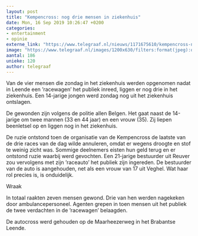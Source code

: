 ```yaml
---
layout: post
title: "Kempencross: nog drie mensen in ziekenhuis"
date: Mon, 16 Sep 2019 10:26:47 +0200
categories: 
- entertainment 
- opinie 
externe_link: "https://www.telegraaf.nl/nieuws/1171675610/kempencross-nog-drie-mensen-in-ziekenhuis"
image: "https://www.telegraaf.nl/images/1200x630/filters:format(jpeg):quality(80)/cdn-kiosk-api.telegraaf.nl/ee5b5956-d85b-11e9-baff-02d2fb1aa1d7.jpg"
aantal: 186
unieke: 120
author: telegraaf
---
```


<p class="intro">Van de vier mensen die zondag in het ziekenhuis werden opgenomen nadat in Leende een ’racewagen’ het publiek inreed, liggen er nog drie in het ziekenhuis. Een 14-jarige jongen werd zondag nog uit het ziekenhuis ontslagen.</p> <p>De gewonden zijn volgens de politie allen Belgen. Het gaat naast de 14-jarige om twee mannen (33 en 44 jaar) en een vrouw (35). Zij liepen beenletsel op en liggen nog in het ziekenhuis.</p><p>De ruzie ontstond toen de organisatie van de Kempencross de laatste van de drie races van de dag wilde annuleren, omdat er wegens droogte en stof te weinig zicht was. Sommige deelnemers eisten hun geld terug en er ontstond ruzie waarbij werd gevochten. Een 21-jarige bestuurder uit Reuver zou vervolgens met zijn ’raceauto’ het publiek zijn ingereden. De bestuurder van de auto is aangehouden, net als een vrouw van 17 uit Veghel. Wat haar rol precies is, is onduidelijk.</p><p>Wraak</p><p>In totaal raakten zeven mensen gewond. Drie van hen werden nagekeken door ambulancepersoneel. Agenten grepen in toen mensen uit het publiek de twee verdachten in de ’racewagen’ belaagden.</p><p>De autocross werd gehouden op de Maarheezerweg in het Brabantse Leende.</p>
